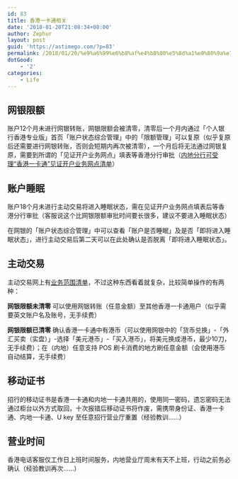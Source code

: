 ```yaml
---
id: 83
title: 香港一卡通相关
date: '2018-01-20T21:08:34+08:00'
author: Zephur
layout: post
guid: 'https://astimego.com/?p=83'
permalink: /2018/01/20/%e9%a6%99%e6%b8%af%e4%b8%80%e5%8d%a1%e9%80%9a%e7%9b%b8%e5%85%b3/
dotGood:
    - '2'
categories:
    - Life
---
```


## 网银限额

账户12个月未进行网银转账，网银限额会被清零，清零后一个月内通过「个人银行香港专业版」首页「账户状态综合管理」中的「限额管理」可以复原（似乎复原后还需要进行网银转账，否则会短期内再次被清零），一个月后将无法通过网银复原，需要到所谓的「见证开户业务网点」填表等香港分行审批（[内地分行可受理“香港一卡通”见证开户业务网点清单](http://95555.cmbchina.com/Common/CmbAdv.aspx?id=jzkh)）

<!--more-->

## 账户睡眠

账户18个月未进行主动交易将进入睡眠状态，需在见证开户业务网点填表后等香港分行审批（客服说这个比网银限额审批时间要长很多，建议不要进入睡眠状态）

在网银的「账户状态综合管理」中可以查看「账户是否睡眠」及是否「即将进入睡眠状态」，进行主动交易后第二天可以在此处确认是否脱离「即将进入睡眠状态」。

## 主动交易

主动交易网上有[业务范围清单](http://images.cmbchina.com/cmbcms/201204/fa04cad8-e82c-4fd7-b25b-8b2d66ec19d6.pdf)，不过这种东西看着就复杂，比较简单操作的有两种：

**网银限额未清零** 可以使用网银转账（任意金额）至其他香港一卡通用户（似乎需要英文账户名及账号，无手续费）

**网银限额已清零** 确认香港一卡通中有港币（可以使用网银中的「货币兑换」-「外汇买卖（实盘）」-选择「美元港币」-「买入港币」，将美元换成港币，最少10刀，无手续费）；在（内地）任意支持 POS 刷卡消费的地方刷任意金额（会使用港币自动结算，无手续费）

## 移动证书

招行的移动证书是香港一卡通和内地一卡通共用的，使用同一密码，遗忘密码无法通过柜台以外方式取回，十次报错后移动证书将作废，需携带身份证、香港一卡通、内地一卡通、U key 至任意招行营业厅重置（经验教训……）

## 营业时间

香港电话客服仅工作日上班时间服务，内地营业厅周末有天不上班，行动之前务必确认（经验教训再次……）